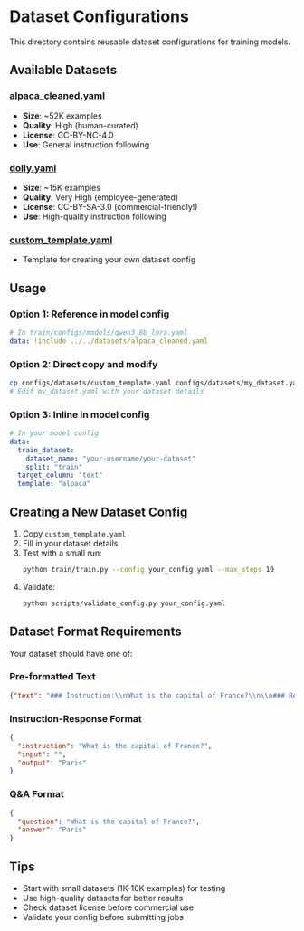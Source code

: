 # Dataset Configurations

This directory contains reusable dataset configurations for training models.

## Available Datasets

### [alpaca_cleaned.yaml](alpaca_cleaned.yaml)
- **Size**: ~52K examples
- **Quality**: High (human-curated)
- **License**: CC-BY-NC-4.0
- **Use**: General instruction following

### [dolly.yaml](dolly.yaml)
- **Size**: ~15K examples
- **Quality**: Very High (employee-generated)
- **License**: CC-BY-SA-3.0 (commercial-friendly!)
- **Use**: High-quality instruction following

### [custom_template.yaml](custom_template.yaml)
- Template for creating your own dataset config

## Usage

### Option 1: Reference in model config

```yaml
# In train/configs/models/qwen3_8b_lora.yaml
data: !include ../../datasets/alpaca_cleaned.yaml
```

### Option 2: Direct copy and modify

```bash
cp configs/datasets/custom_template.yaml configs/datasets/my_dataset.yaml
# Edit my_dataset.yaml with your dataset details
```

### Option 3: Inline in model config

```yaml
# In your model config
data:
  train_dataset:
    dataset_name: "your-username/your-dataset"
    split: "train"
  target_column: "text"
  template: "alpaca"
```

## Creating a New Dataset Config

1. Copy `custom_template.yaml`
2. Fill in your dataset details
3. Test with a small run:
   ```bash
   python train/train.py --config your_config.yaml --max_steps 10
   ```
4. Validate:
   ```bash
   python scripts/validate_config.py your_config.yaml
   ```

## Dataset Format Requirements

Your dataset should have one of:

### Pre-formatted Text
```json
{"text": "### Instruction:\\nWhat is the capital of France?\\n\\n### Response:\\nParis"}
```

### Instruction-Response Format
```json
{
  "instruction": "What is the capital of France?",
  "input": "",
  "output": "Paris"
}
```

### Q&A Format
```json
{
  "question": "What is the capital of France?",
  "answer": "Paris"
}
```

## Tips

- Start with small datasets (1K-10K examples) for testing
- Use high-quality datasets for better results
- Check dataset license before commercial use
- Validate your config before submitting jobs
